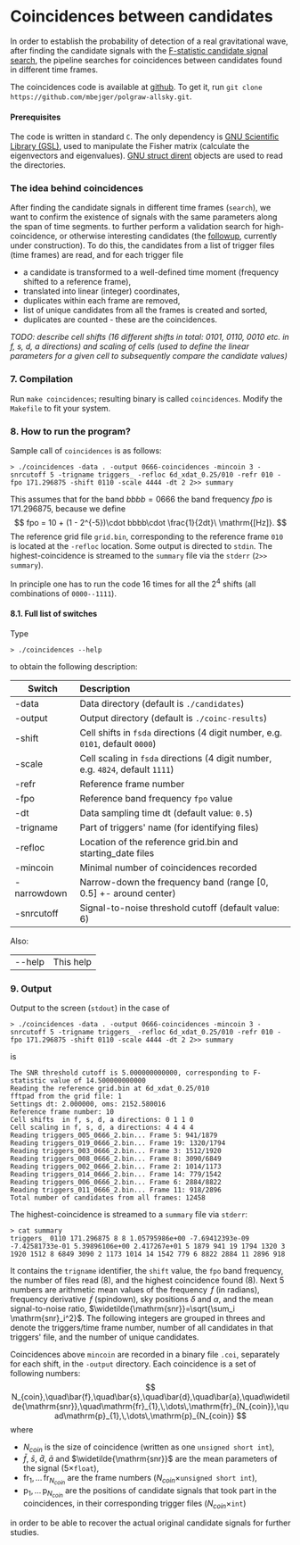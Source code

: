 # Coincidences between candidates 

In order to establish the probability of detection of a real gravitational wave, after finding the candidate signals with the [F-statistic candidate signal search](../polgraw-allsky/candidate_search/), the pipeline searches for coincidences between candidates found in different time frames. 

The coincidences code is available at [github](https://github.com/mbejger/polgraw-allsky/tree/master). To get it, run `git clone https://github.com/mbejger/polgraw-allsky.git`.

#### Prerequisites 

The code is written in standard `C`. The only dependency is [GNU Scientific Library (GSL)](http://www.gnu.org/software/gsl/), used to manipulate the Fisher matrix (calculate the eigenvectors and eigenvalues). [GNU struct dirent](http://www.gnu.org/software/libc/manual/html_node/Accessing-Directories.html#Accessing-Directories) objects are used to read the directories. 
 
### The idea behind coincidences 

After finding the candidate signals in different time frames (`search`), we want to confirm the existence of signals with the same parameters along the span of time segments. to further perform a validation search for high-coincidence, or otherwise interesting candidates (the [followup](https://github.com/mbejger/polgraw-allsky/tree/master/followup), currently under construction). To do this, the candidates from a list of trigger files (time frames) are read, and for each trigger file

* a candidate is transformed to a well-defined time moment (frequency shifted to a reference frame), 
* translated into linear (integer) coordinates, 
* duplicates within each frame are removed, 
* list of unique candidates from all the frames is created and sorted, 
* duplicates are counted - these are the coincidences. 

*TODO: describe cell shifts (16 different shifts in total: 0101, 0110, 0010 etc. in f, s, d, a directions) and scaling of cells (used to define the linear parameters for a given cell to subsequently compare the candidate values)* 

### 7. Compilation

Run `make coincidences`; resulting binary is called `coincidences`. Modify the `Makefile` to fit your system.

### 8. How to run the program?

Sample call of `coincidences` is as follows:
```
> ./coincidences -data . -output 0666-coincidences -mincoin 3 -snrcutoff 5 -trigname triggers_ -refloc 6d_xdat_0.25/010 -refr 010 -fpo 171.296875 -shift 0110 -scale 4444 -dt 2 2>> summary
```
This assumes that for the band $bbbb=0666$ the band frequency $fpo$ is 171.296875, because we define 
$$
fpo = 10 + (1 - 2^{-5})\cdot bbbb\cdot \frac{1}{2dt}\ \mathrm{[Hz]}.
$$
The reference grid file `grid.bin`, corresponding to the reference frame `010` is located at the `-refloc` location. Some output is directed to `stdin`. The highest-coincidence is streamed to the `summary` file via the `stderr` (`2>> summary`). 

In principle one has to run the code 16 times for all the $2^4$ shifts (all combinations of `0000--1111`).   

#### 8.1. Full list of switches 
Type 
```
> ./coincidences --help 
```
to obtain the following description: 

| Switch          | Description       |
|-----------------|:------------------|
|-data            | Data directory (default is `./candidates`)
|-output          | Output directory (default is `./coinc-results`)
|-shift           | Cell shifts in `fsda` directions (4 digit number, e.g. `0101`, default `0000`)
|-scale           | Cell scaling in `fsda` directions (4 digit number, e.g. `4824`, default `1111`)
|-refr            | Reference frame number
|-fpo             | Reference band frequency `fpo` value
|-dt              | Data sampling time dt (default value: `0.5`)
|-trigname        | Part of triggers' name (for identifying files)
|-refloc          | Location of the reference grid.bin and starting_date files
|-mincoin         | Minimal number of coincidences recorded
|-narrowdown      | Narrow-down the frequency band (range [0, 0.5] +- around center)
|-snrcutoff       | Signal-to-noise threshold cutoff (default value: 6)

Also:

|                 |             | 
|-----------------|:------------|
| --help          |This help    |

### 9. Output
Output to the screen (`stdout`) in the case of 
```
> ./coincidences -data . -output 0666-coincidences -mincoin 3 -snrcutoff 5 -trigname triggers_ -refloc 6d_xdat_0.25/010 -refr 010 -fpo 171.296875 -shift 0110 -scale 4444 -dt 2 2>> summary
```
is
```
The SNR threshold cutoff is 5.000000000000, corresponding to F-statistic value of 14.500000000000
Reading the reference grid.bin at 6d_xdat_0.25/010
fftpad from the grid file: 1
Settings dt: 2.000000, oms: 2152.580016
Reference frame number: 10
Cell shifts  in f, s, d, a directions: 0 1 1 0 
Cell scaling in f, s, d, a directions: 4 4 4 4 
Reading triggers_005_0666_2.bin... Frame 5: 941/1879
Reading triggers_019_0666_2.bin... Frame 19: 1320/1794
Reading triggers_003_0666_2.bin... Frame 3: 1512/1920
Reading triggers_008_0666_2.bin... Frame 8: 3090/6849
Reading triggers_002_0666_2.bin... Frame 2: 1014/1173
Reading triggers_014_0666_2.bin... Frame 14: 779/1542
Reading triggers_006_0666_2.bin... Frame 6: 2884/8822
Reading triggers_011_0666_2.bin... Frame 11: 918/2896
Total number of candidates from all frames: 12458
```
The highest-coincidence is streamed to a `summary` file via `stderr`:  
```
> cat summary 
triggers_ 0110 171.296875 8 8 1.05795986e+00 -7.69412393e-09 -7.42581733e-01 5.39896106e+00 2.417267e+01 5 1879 941 19 1794 1320 3 1920 1512 8 6849 3090 2 1173 1014 14 1542 779 6 8822 2884 11 2896 918
```
It contains the `trigname` identifier, the `shift` value, the `fpo` band frequency, the number of files read (8), and the highest coincidence found (8). Next 5 numbers are arithmetic mean values of the frequency $\,f$ (in radians), frequency derivative $\,\dot{f}$ (spindown), sky positions $\delta$ and $\alpha$, and the mean signal-to-noise ratio, $\widetilde{\mathrm{snr}}=\sqrt{\sum_i \mathrm{snr}_i^2}$. The following integers are grouped in threes and denote the triggers/time frame number, number of all candidates in that triggers' file, and the number of unique candidates. 

Coincidences above `mincoin` are recorded in a binary file `.coi`, separately for each shift, in the `-output` directory. Each coincidence is a set of following numbers: 
$$
N_{coin},\quad\bar{f},\quad\bar{s},\quad\bar{d},\quad\bar{a},\quad\widetilde{\mathrm{snr}},\quad\mathrm{fr}_{1},\,\dots\,\mathrm{fr}_{N_{coin}},\quad\mathrm{p}_{1},\,\dots\,\mathrm{p}_{N_{coin}}
$$
where 

* $N_{coin}$ is the size of coincidence (written as one `unsigned short int`), 
* $\bar{f}$, $\bar{s}$, $\bar{d}$, $\bar{a}$ and $\widetilde{\mathrm{snr}}$ are the mean parameters of the signal ($5\times$`float`),
* $\mathrm{fr}_{1},\,\dots\,\mathrm{fr}_{N_{coin}}$ are the frame numbers ($N_{coin}\times$`unsigned short int`), 
* $\mathrm{p}_{1},\,\dots\,\mathrm{p}_{N_{coin}}$ are the positions of candidate signals that took part in the coincidences, in their corresponding trigger files ($N_{coin}\times$`int`) 

in order to be able to recover the actual original candidate signals for further studies. 

